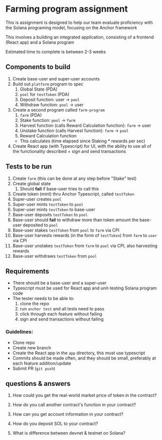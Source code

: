# Farming program assignment

This is assignment is designed to help our team evaluate proficiency with the Solana programing model, focusing on the Anchor framework

This involves a building an integrated application, consisting of a frontend (React app) and a Solana program

Estimated time to complete is between 2-3 weeks

## Components to build

1. Create base-user and super-user accounts
1. Build out `platform` program to spec
   1. Global State (PDA)
   1. `pool` for `testToken` (PDA)
   1. Deposit function: user -> `pool`
   1. Withdraw function: `pool` -> user
1. Create a second program called `farm-program`
   1. `farm` (PDA)
   1. Stake function: `pool` -> `farm`
   1. Harvest function (calls Reward Calculation function): `farm` -> user
   1. Unstake function (calls Harvest function): `farm` -> `pool`
   1. Reward Calculation function
   - This calculates (time elapsed since Staking \* rewards per sec)
1. Create React app (with Typescript) for UI, with the ability to use all of the functionality described + sign and send transactions

## Tests to be run

1. Create `farm` (this can be done at any step before "Stake" test)
1. Create global state
   1. Should __fail__ if base-user tries to call this
1. Create token (mint) thru Anchor Typescript, called `testToken`
1. Super-user creates `pool`
1. Super-user mints `testToken` to `pool`
1. Super-user mints `testToken` to base-user
1. Base-user deposits `testToken` to `pool`
1. Base-user should __fail__ to withdraw more than token amount the base-user deposited to `pool`
1. Base-user stakes `testToken` from `pool` to `farm` via CPI
1. Base-user harvests rewards (in the form of `testToken`) from `farm` to `user` via CPI
1. Base-user unstakes `testToken` from `farm` to `pool` via CPI, also harvesting rewards
1. Base-user withdraws `testToken` from `pool`

## Requirements

- There should be a base-user and a super-user
- Typescript must be used for React app and unit-testing Solana program code
- The tester needs to be able to:
  1.  clone the repo
  1.  run `anchor test` and all tests need to pass
  1.  click through each feature without failing
  1.  sign and send transactions without failing

### Guidelines:

- Clone repo
- Create new branch
- Create the React app in the `app` directory, this must use typescript
- Commits should be made often, and they should be small, preferably at each feature addition/update
- Submit PR (`git push`)


## questions & answers

1. How could you get the real-world market price of token in the contract?

1. How do you call another contract's function in your contract?

1. How can you get account information in your contract?

1. How do you deposit SOL to your contract?

1. What is difference between devnet & testnet on Solana?
